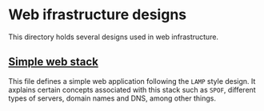 # Web ifrastructure designs
This directory holds several designs used in web infrastructure.

## [Simple web stack](/0-simple_web_stack.md)
This file defines a simple web application following the `LAMP` style design.  It axplains certain concepts associated with this stack such as `SPOF`, different types of servers, domain names and DNS, among other things.
